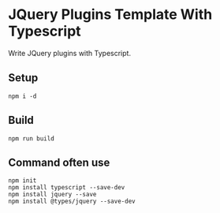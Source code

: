 # JQuery Plugins Template With Typescript

Write JQuery plugins with Typescript. 

## Setup
```
npm i -d
```

## Build
```
npm run build
```

## Command often use
```
npm init
npm install typescript --save-dev
npm install jquery --save
npm install @types/jquery --save-dev
```